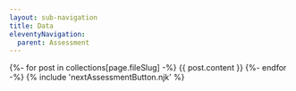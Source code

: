 ```yaml
---
layout: sub-navigation
title: Data
eleventyNavigation:
  parent: Assessment
---
```


{%- for post in collections[page.fileSlug] -%}
{{ post.content }}
{%- endfor -%}
{% include 'nextAssessmentButton.njk' %}

